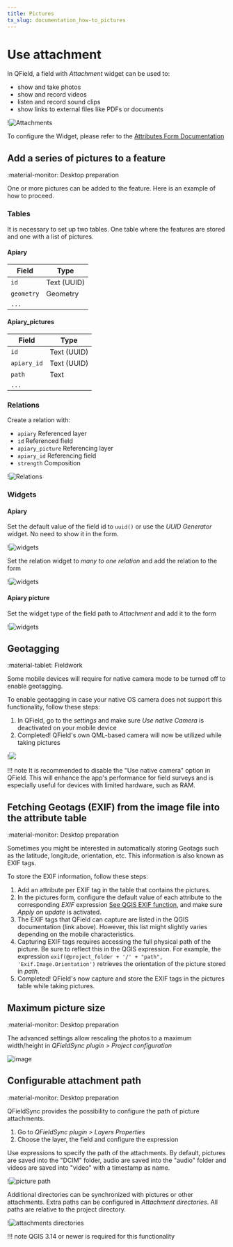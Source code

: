 ```yaml
---
title: Pictures
tx_slug: documentation_how-to_pictures
---
```


# Use attachment

In QField, a field with *Attachment* widget can be used to:

-   show and take photos
-   show and record videos
-   listen and record sound clips
-   show links to external files like PDFs or documents

!![Attachments](../assets/images/attachments.png)

To configure the Widget, please refer to the [Attributes Form Documentation](./attributes-form.md#configure-attachmentpictures-widget)

## Add a series of pictures to a feature
:material-monitor: Desktop preparation

One or more pictures can be added to the feature. Here is an example of how to proceed.

### Tables
It is necessary to set up two tables. One table where the features are stored and one with a list of pictures.

#### Apiary
| Field      | Type       |
|------------|------------|
| `id`       | Text (UUID)|
| `geometry` | Geometry   |
| `...`      |            |

#### Apiary_pictures
| Field       | Type       |
|-------------|------------|
| `id`        | Text (UUID)|
| `apiary_id` | Text (UUID)|
| `path`      | Text       |
| `...`       |            |

### Relations
Create a relation with:

-   `apiary` Referenced layer
-   `id` Referenced field
-   `apiary_picture` Referencing layer
-   `apiary_id` Referencing field
-   `strength` Composition

!![Relations](../assets/images/add-1-n-pictures-relations.png)

### Widgets

#### Apiary
Set the default value of the field id to `uuid()` or use the *UUID Generator* widget. No need to show it in the form.

!![widgets](../assets/images/add-1-n-pictures-widgets_hive.png)

Set the relation widget to *many to one relation* and add the relation to the form

!![widgets](../assets/images/add-1-n-pictures-widgets_hive2.png)

#### Apiary picture
Set the widget type of the field path to *Attachment* and add it to the form

!![widgets](../assets/images/add-1-n-pictures-widgets_picture.png)

## Geotagging
:material-tablet: Fieldwork

Some mobile devices will require for native camera mode to be turned off to enable geotagging.

To enable geotagging in case your native OS camera does not support this functionality, follow these steps:

1.  In QField, go to the *settings* and make sure *Use native Camera* is
    deactivated
    on your mobile device
3.  Completed! QField's own QML-based camera will now be utilized while taking pictures

!![](../assets/images/disable-use-native-camera.png)

!!! note
    It is recommended to disable the "Use native camera" option in QField. This will enhance the app's performance for field surveys and is especially useful for devices with limited hardware, such as RAM.

## Fetching Geotags (EXIF) from the image file into the attribute table
:material-monitor: Desktop preparation

Sometimes you might be interested in automatically storing Geotags such as the latitude, longitude, orientation, etc. This information is also known as EXIF tags.

To store the EXIF information, follow these steps:

1.  Add an attribute per EXIF tag in the table that contains the pictures.
2.  In the pictures form, configure the default value of each attribute to the corresponding
   *EXIF* expression [See QGIS EXIF function](https://docs.qgis.org/3.34/en/docs/user_manual/expressions/functions_list.html#exif),
    and make sure *Apply on update* is activated.
4.  The EXIF tags that QField can capture are listed in the QGIS documentation (link above).
    However, this list might slightly varies depending on the mobile characteristics.
5.  Capturing EXIF tags requires accessing the full physical path of the picture. Be sure to reflect this in the QGIS expression.
   For example, the expression `exif(@project_folder + '/' + "path", 'Exif.Image.Orientation')` retrieves the orientation of the picture stored in *path*.
7.  Completed! QField's now capture and store the EXIF tags in the pictures table while taking pictures.

## Maximum picture size
:material-monitor: Desktop preparation

The advanced settings allow rescaling the photos to a maximum width/height in *QFieldSync plugin > Project configuration*

![image](https://user-images.githubusercontent.com/4992805/189456560-3e251c44-c85c-40bd-a3cc-039c49090e03.png)

## Configurable attachment path
:material-monitor: Desktop preparation

QFieldSync provides the possibility to configure the path of picture attachments.

1.  Go to *QFieldSync plugin > Layers Properties*
2.  Choose the layer, the field and configure the expression

Use expressions to specify the path of the attachments. By default, pictures are saved into the "DCIM" folder, audio are saved into the "audio" folder and videos are saved into "video" with a timestamp as name.

!![picture path](../assets/images/picture_path.png)

Additional directories can be synchronized with pictures or other attachments. Extra paths can be configured in _Attachment directories_. All paths are relative to the project directory.

!![attachments directories](../assets/images/attachments_directories.png)

!!! note
    QGIS 3.14 or newer is required for this functionality
